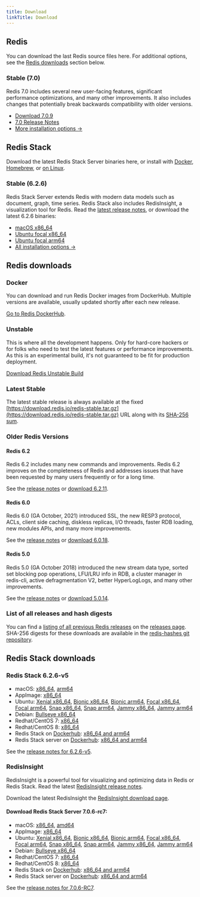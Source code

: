 ```yaml
---
title: Download
linkTitle: Download
---
```

<div class="download-cards">
<div id="download-redis">

## Redis

You can download the last Redis source files here. For additional options, see the [Redis downloads](#redis-downloads) section below.

### Stable (7.0)

Redis 7.0 includes several new user-facing features, significant performance optimizations, and many other improvements. It also includes changes that potentially break backwards compatibility with older versions.

* [Download 7.0.9](https://github.com/redis/redis/archive/7.0.9.tar.gz)
* [7.0 Release Notes](https://raw.githubusercontent.com/redis/redis/7.0/00-RELEASENOTES)
* [More installation options ->](#redis-downloads)

</div>

<div id="download-redis-stack">

## Redis Stack

Download the latest Redis Stack Server binaries here, or install with [Docker](/docs/stack/get-started/install/docker), [Homebrew](/docs/stack/get-started/install/mac-os), or [on Linux](/docs/stack/get-started/install/linux).

### Stable (6.2.6)

Redis Stack Server extends Redis with modern data models such as document, graph, time series. Redis Stack also includes RedisInsight, a visualization tool for Redis. Read the [latest release notes](https://github.com/redis-stack/redis-stack/releases/tag/v6.2.6-v5), or download the latest 6.2.6 binaries:

* [macOS x86_64](https://packages.redis.io/redis-stack/redis-stack-server-6.2.6-v5.catalina.x86_64.zip)
* [Ubuntu focal x86_64](https://packages.redis.io/redis-stack/redis-stack-server-6.2.6-v5.focal.x86_64.tar.gz)
* [Ubuntu focal arm64](https://packages.redis.io/redis-stack/redis-stack-server-6.2.6-v5.focal.arm64.tar.gz)
* [All installation options ->](#redis-stack-downloads)
</div>
</div>

<div id="download-details">

## Redis downloads

### Docker

You can download and run Redis Docker images from DockerHub. Multiple versions are available, usually updated shortly after each new release.

[Go to Redis DockerHub](https://hub.docker.com/_/redis).

### Unstable

This is where all the development happens. Only for hard-core hackers or for folks who need to test the latest features or performance improvements. As this is an experimental build, it's not guaranteed to be fit for production deployment.

[Download Redis Unstable Build](https://github.com/redis/redis/archive/unstable.tar.gz)

### Latest Stable

The latest stable release is always available at the fixed [https://download.redis.io/redis-stable.tar.gz](https://download.redis.io/redis-stable.tar.gz) URL along with its [SHA-256 sum](https://download.redis.io/redis-stable.tar.gz.SHA256SUM).

### Older Redis Versions

#### Redis 6.2

Redis 6.2 includes many new commands and improvements. Redis 6.2 improves on the completeness of Redis and addresses issues that have been requested by many users frequently or for a long time.

See the [release notes](https://raw.githubusercontent.com/redis/redis/6.2/00-RELEASENOTES) or [download 6.2.11](https://download.redis.io/releases/redis-6.2.11.tar.gz).

#### Redis 6.0

Redis 6.0 (GA October, 2021) introduced SSL, the new RESP3 protocol, ACLs, client side caching, diskless replicas, I/O threads, faster RDB loading, new modules APIs, and many more improvements.

See the [release notes](https://raw.githubusercontent.com/redis/redis/6.0/00-RELEASENOTES) or [download 6.0.18](https://download.redis.io/releases/redis-6.0.18.tar.gz).

#### Redis 5.0

Redis 5.0 (GA October 2018) introduced the new stream data type, sorted set blocking pop operations, LFU/LRU info in RDB, a cluster manager in redis-cli, active defragmentation V2, better HyperLogLogs, and many other improvements.

See the [release notes](https://raw.githubusercontent.com/redis/redis/5.0/00-RELEASENOTES) or [download 5.0.14](https://download.redis.io/releases/redis-5.0.14.tar.gz).

### List of all releases and hash digests

You can find a [listing of all previous Redis releases](https://download.redis.io/releases/) on the [releases page](https://download.redis.io/releases/). SHA-256 digests for these downloads are available in the [redis-hashes git repository](https://github.com/redis/redis-hashes/).

## Redis Stack downloads

### Redis Stack 6.2.6-v5

* macOS: [x86_64](https://packages.redis.io/redis-stack/redis-stack-server-6.2.6-v5.catalina.x86_64.zip), [arm64](https://packages.redis.io/redis-stack/redis-stack-server-6.2.6-v5.monterey.arm64.zip)
* AppImage: [x86_64](https://packages.redis.io/redis-stack/redis-stack-server-6.2.6-v5-x86_64.AppImage)
* Ubuntu: [Xenial x86_64](https://packages.redis.io/redis-stack/redis-stack-server-6.2.6-v5.xenial.x86_64.tar.gz), [Bionic x86_64](https://packages.redis.io/redis-stack/redis-stack-server-6.2.6-v5.bionic.x86_64.tar.gz), [Bionic arm64](https://packages.redis.io/redis-stack/redis-stack-server-6.2.6-v5.bionic.arm64.tar.gz), [Focal x86_64](https://packages.redis.io/redis-stack/redis-stack-server-6.2.6-v5.focal.x86_64.tar.gz), [Focal arm64](https://packages.redis.io/redis-stack/redis-stack-server-6.2.6-v5.focal.arm64.tar.gz), [Snap x86_64](https://packages.redis.io/redis-stack/redis-stack-server-6.2.6-v5.x86_64.snap), [Snap arm64](https://packages.redis.io/redis-stack/redis-stack-server-6.2.6-v5.arm64.snap), [Jammy x86_64](https://packages.redis.io/redis-stack/redis-stack-server-6.2.6-v5.jammy.x86_64.tar.gz), [Jammy arm64](https://packages.redis.io/redis-stack/redis-stack-server-6.2.6-v5.jammy.arm64.tar.gz) 
* Debian: [Bullseye x86_64](https://packages.redis.io/redis-stack/redis-stack-server-6.2.6-v5.bullseye.x86_64.tar.gz)
* Redhat/CentOS 7: [x86_64](https://packages.redis.io/redis-stack/redis-stack-server-6.2.6-v5.rhel7.x86_64.tar.gz)
* Redhat/CentOS 8: [x86_64](https://packages.redis.io/redis-stack/redis-stack-server-6.2.6-v5.rhel8.x86_64.tar.gz)
* Redis Stack on [Dockerhub](https://hub.docker.com/u/redis): [x86_64 and arm64](https://hub.docker.com/r/redis/redis-stack)
* Redis Stack server on [Dockerhub](https://hub.docker.com/u/redis): [x86_64 and arm64](https://hub.docker.com/r/redis/redis-stack-server)

See the [release notes for 6.2.6-v5](https://github.com/redis-stack/redis-stack/releases/tag/v6.2.6-v5).

### RedisInsight

RedisInsight is a powerful tool for visualizing and optimizing data in Redis or Redis Stack. Read the latest [RedisInsight release notes](https://github.com/RedisInsight/RedisInsight/releases).

Download the latest RedisInsight the [RedisInsight download page](https://redis.com/redis-enterprise/redis-insight/).

#### Download Redis Stack Server 7.0.6-rc7:

* macOS: [x86_64](https://packages.redis.io/redis-stack/redis-stack-server-7.0.6-RC7.catalina.x86_64.zip), [amd64](https://packages.redis.io/redis-stack/redis-stack-server-7.0.6-RC7.monterey.arm64.zip)
* AppImage: [x86_64](https://packages.redis.io/redis-stack/redis-stack-server-7.0.6-RC7-x86_64.AppImage)
* Ubuntu: [Xenial x86_64](https://packages.redis.io/redis-stack/redis-stack-server-7.0.6-RC7.xenial.x86_64.tar.gz), [Bionic x86_64](https://packages.redis.io/redis-stack/redis-stack-server-7.0.6-RC7.bionic.x86_64.tar.gz), [Bionic arm64](https://packages.redis.io/redis-stack/redis-stack-server-7.0.6-RC7.bionic.arm64.tar.gz), [Focal x86_64](https://packages.redis.io/redis-stack/redis-stack-server-7.0.6-RC7.focal.x86_64.tar.gz), [Focal arm64](https://packages.redis.io/redis-stack/redis-stack-server-7.0.6-RC7.focal.arm64.tar.gz), [Snap x86_64](https://packages.redis.io/redis-stack/redis-stack-server-7.0.6-RC7.x86_64.snap), [Snap arm64](https://packages.redis.io/redis-stack/redis-stack-server-7.0.6-RC7.arm64.snap), [Jammy x86_64](https://packages.redis.io/redis-stack/redis-stack-server-7.0.6-RC7.jammy.x86_64.zip), [Jammy arm64](https://packages.redis.io/redis-stack/redis-stack-server-7.0.6-RC7.jammy.arm64.zip)
* Debian: [Bullseye x86_64](https://packages.redis.io/redis-stack/redis-stack-server-7.0.6-RC7.bullseye.x86_64.tar.gz)
* Redhat/CentOS 7: [x86_64](https://packages.redis.io/redis-stack/redis-stack-server-7.0.6-RC7.rhel7.x86_64.tar.gz)
* Redhat/CentOS 8: [x86_64](https://packages.redis.io/redis-stack/redis-stack-server-7.0.6-RC7.rhel8.x86_64.tar.gz)
* Redis Stack on [Dockerhub](https://hub.docker.com/u/redis): [x86_64 and arm64](https://hub.docker.com/r/redis/redis-stack)
* Redis Stack server on [Dockerhub](https://hub.docker.com/u/redis): [x86_64 and arm64](https://hub.docker.com/r/redis/redis-stack-server)

See the [release notes for 7.0.6-RC7](https://github.com/redis-stack/redis-stack/releases/tag/v7.0.6-RC7).

</div>
